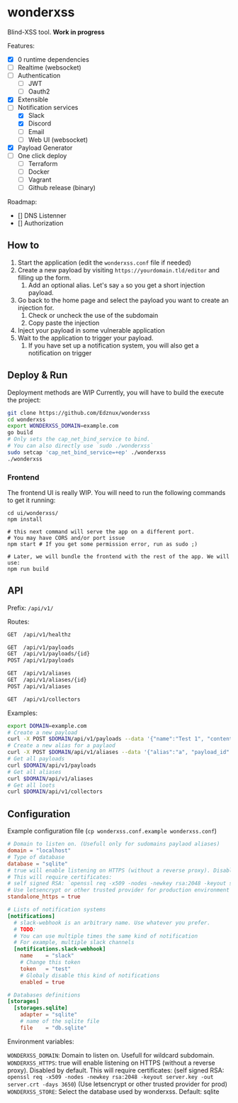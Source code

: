 # wonderxss

Blind-XSS tool.
**Work in progress**

Features:
- [x] 0 runtime dependencies
- [ ] Realtime (websocket)
- [ ] Authentication
  - [ ] JWT
  - [ ] Oauth2
- [x] Extensible
- [ ] Notification services
  - [x] Slack
  - [x] Discord
  - [ ] Email
  - [ ] Web UI (websocket)
- [x] Payload Generator
- [ ] One click deploy
  - [ ] Terraform
  - [ ] Docker
  - [ ] Vagrant
  - [ ] Github release (binary)

Roadmap:
- [] DNS Listenner
- [] Authorization

## How to

1. Start the application (edit the `wonderxss.conf` file if needed)
2. Create a new payload by visiting `https://yourdomain.tld/editor` and filling up the form.
   1. Add an optional alias. Let's say `a` so you get a short injection payload.
3. Go back to the home page and select the payload you want to create an injection for.
   1. Check or uncheck the use of the subdomain
   2. Copy paste the injection
4. Inject your payload in some vulnerable application
5. Wait to the application to trigger your payload.
   1. If you have set up a notification system, you will also get a notification on trigger

## Deploy & Run

Deployment methods are WIP
Currently, you will have to build the execute the project:

```bash
git clone https://github.com/Edznux/wonderxss
cd wonderxss
export WONDERXSS_DOMAIN=example.com
go build
# Only sets the cap_net_bind_service to bind.
# You can also directly use `sudo ./wonderxss`
sudo setcap 'cap_net_bind_service=+ep' ./wonderxss
./wonderxss
```

### Frontend

The frontend UI is really WIP. You will need to run the following commands to get it running:
```
cd ui/wonderxss/
npm install

# this next command will serve the app on a different port.
# You may have CORS and/or port issue
npm start # If you get some permission error, run as sudo ;)

# Later, we will bundle the frontend with the rest of the app. We will use:
npm run build
```

## API

Prefix: `/api/v1/`

Routes:

```bash
GET  /api/v1/healthz

GET  /api/v1/payloads
GET  /api/v1/payloads/{id}
POST /api/v1/payloads

GET  /api/v1/aliases
GET  /api/v1/aliases/{id}
POST /api/v1/aliases

GET  /api/v1/collectors
```

Examples:

```bash
export DOMAIN=example.com
# Create a new payload
curl -X POST $DOMAIN/api/v1/payloads --data '{"name":"Test 1", "content":"alert(1)"}'
# Create a new alias for a paylaod
curl -X POST $DOMAIN/api/v1/aliases --data '{"alias":"a", "payload_id":"b4221cb8-5ff8-4677-8a16-f567edd9d58d"}'
# Get all payloads
curl $DOMAIN/api/v1/payloads
# Get all aliases
curl $DOMAIN/api/v1/aliases
# Get all loots
curl $DOMAIN/api/v1/collectors
```


## Configuration

Example configuration file (`cp wonderxss.conf.example wonderxss.conf`)

```toml
# Domain to listen on. (Usefull only for sudomains paylaod aliases)
domain = "localhost"
# Type of database
database = "sqlite"
# true will enable listening on HTTPS (without a reverse proxy). Disabled by default.
# This will require certificates:
# self signed RSA: `openssl req -x509 -nodes -newkey rsa:2048 -keyout server.key -out server.crt -days 3650`
# Use letsencrypt or other trusted provider for production environment
standalone_https = true

# Lists of notification systems
[notifications]
  # slack-webhook is an arbitrary name. Use whatever you prefer.
  # TODO:
  # You can use multiple times the same kind of notification
  # For example, multiple slack channels
  [notifications.slack-webhook]
    name    = "slack"
    # Change this token
    token   = "test"
    # Globaly disable this kind of notifications
    enabled = true

# Databases definitions
[storages]
  [storages.sqlite]
    adapter = "sqlite"
    # name of the sqlite file
    file    = "db.sqlite"

```

Environment variables:

`WONDERXSS_DOMAIN`: Domain to listen on. Usefull for wildcard subdomain.
`WONDERXSS_HTTPS`: true will enable listening on HTTPS (without a reverse proxy). Disabled by default.
This will require certificates:
(self signed RSA: `openssl req -x509 -nodes -newkey rsa:2048 -keyout server.key -out server.crt -days 3650`)
(Use letsencrypt or other trusted provider for prod)
`WONDERXSS_STORE`: Select the database used by wonderxss. Default: sqlite
